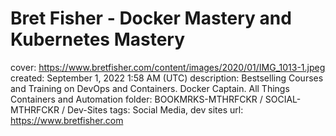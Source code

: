 # Bret Fisher - Docker Mastery and Kubernetes Mastery

cover: https://www.bretfisher.com/content/images/2020/01/IMG_1013-1.jpeg
created: September 1, 2022 1:58 AM (UTC)
description: Bestselling Courses and Training on DevOps and Containers. Docker Captain. All Things Containers and Automation
folder: BOOKMRKS-MTHRFCKR / SOCIAL-MTHRFCKR / Dev-Sites
tags: Social Media, dev sites
url: https://www.bretfisher.com